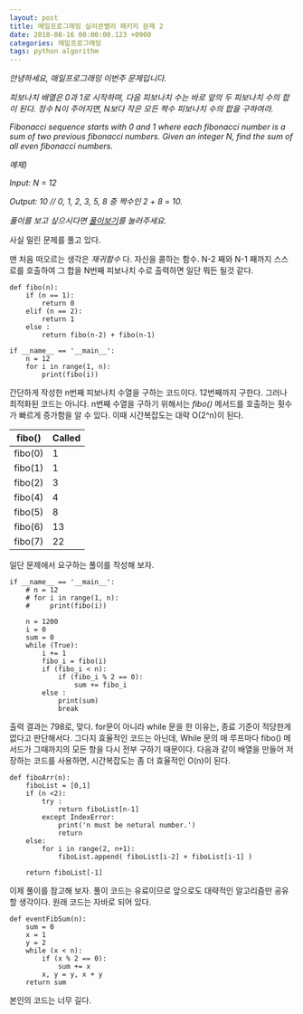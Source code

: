```yaml
---
layout: post
title: 매일프로그래밍 실리콘밸리 패키지 문제 2
date: 2018-08-16 00:00:00.123 +0900
categories: 매일프로그래밍
tags: python algorithm
---
```


_안녕하세요, 매일프로그래밍 이번주 문제입니다._

_피보나치 배열은 0과 1로 시작하며, 다음 피보나치 수는 바로 앞의 두 피보나치 수의 합이 된다. 정수 N이 주어지면, N보다 작은 모든 짝수 피보나치 수의 합을 구하여라._

_Fibonacci sequence starts with 0 and 1 where each fibonacci number is a sum of two previous fibonacci numbers._ <!--more-->
_Given an integer N, find the sum of all even fibonacci numbers._

_예제)_

_Input: N = 12_

_Output: 10 // 0, 1, 2, 3, 5, 8 중 짝수인 2 + 8 = 10._

_풀이를 보고 싶으시다면 [풀이보기](http://url6080.mailprogramming.com/wf/click?upn=5YNwhcR4-2FFhQA54IFFE-2FIijGnZEwyyYieIxIap6l3O9vJxPRw2Bbchm-2FXdmgSQft-2Bw2wbwlUiRdKDFeKCWOx3hQSda8U5RH-2FO0rd-2FckaP7cdZkh-2Fbn0TmYIFa1D6w8k51qKoYp0oEExjPVL-2BzRcmhnd7cHK5LHxZJjuL-2FPZ4koZD3dnQbh1QZ2bCq0gXPKcp_Zgoc2ijnN3jtNTS7ITLZKrJdLqoKRo6qqLK1adFq7tfD9Ex2fUtQRIDUt54tFWpSMJd5tuojrvDCtuqH8gC2SUsAW6Y502j2zWGTV8fOc5Rmt4hEgRFOoh4rnpcute5bvZHc8dICLP4TCk-2Fs9MzVYROeNvLcc8-2BzO-2FSzV0ThU00lGBmqBnOIsQ9tufGXGqc5PklrVteNFtWQ-2F7Zd6DbLf1nY-2BU-2BA5rzZosZ6N-2BAQ1iY6WdiE5vOuBlmYFS-2Fkj8k8)를 눌러주세요._

사실 밀린 문제를 풀고 있다.

맨 처음 떠오르는 생각은 _재귀함수_ 다. 자신을 콜하는 함수. N-2 째와 N-1 째까지 스스로를 호출하여 그 합을 N번째 피보나치 수로 출력하면 일단 뭐든 될것 같다.

    def fibo(n):
        if (n == 1):
            return 0
        elif (n == 2):
            return 1
        else :
            return fibo(n-2) + fibo(n-1)

    if __name__ == '__main__':
        n = 12
        for i in range(1, n):
            print(fibo(i))

간단하게 작성한 n번째 피보나치 수열을 구하는 코드이다. 12번째까지 구한다. 그러나 최적화된 코드는 아니다. n번째 수열을 구하기 위해서는 _fibo()_ 메서드를 호출하는 횟수가 빠르게 증가함을 알 수 있다. 이때 시간복잡도는 대략 O(2^n)이 된다.

| fibo()  | Called |
| ------- | ------ |
| fibo(0) | 1      |
| fibo(1) | 1      |
| fibo(2) | 3      |
| fibo(4) | 4      |
| fibo(5) | 8      |
| fibo(6) | 13     |
| fibo(7) | 22     |

일단 문제에서 요구하는 풀이를 작성해 보자.

    if __name__ == '__main__':
        # n = 12
        # for i in range(1, n):
        #     print(fibo(i))

        n = 1200
        i = 0
        sum = 0
        while (True):
            i += 1
            fibo_i = fibo(i)
            if (fibo_i < n):
                if (fibo_i % 2 == 0):
                    sum += fibo_i
            else :
                print(sum)
                break

출력 결과는 798로, 맞다. for문이 아니라 while 문을 한 이유는, 종료 기준이 적당한게 없다고 판단해서다. 그다지 효율적인 코드는 아닌데, While 문의 매 루프마다 fibo() 메서드가 그때까지의 모든 항을 다시 전부 구하기 때문이다. 다음과 같이 배열을 만들어 저장하는 코드를 사용하면, 시간복잡도는 좀 더 효율적인 O(n)이 된다.

    def fiboArr(n):
        fiboList = [0,1]
        if (n <2):
            try :
                return fiboList[n-1]
            except IndexError:
                print('n must be netural number.')
                return
        else:
            for i in range(2, n+1):
                fiboList.append( fiboList[i-2] + fiboList[i-1] )

        return fiboList[-1]

이제 풀이를 참고해 보자. 풀이 코드는 유료이므로 앞으로도 대략적인 알고리즘만 공유할 생각이다. 원래 코드는 자바로 되어 있다.

    def eventFibSum(n):
        sum = 0
        x = 1
        y = 2
        while (x < n):
            if (x % 2 == 0):
                sum += x
            x, y = y, x + y
        return sum

본인의 코드는 너무 길다.
